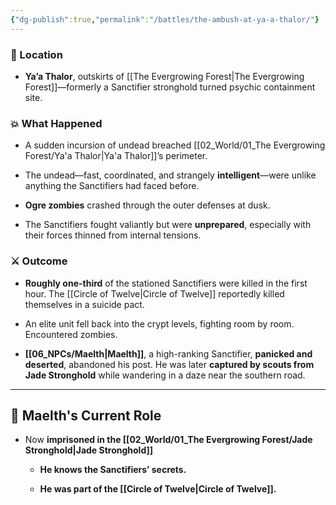 ```yaml
---
{"dg-publish":true,"permalink":"/battles/the-ambush-at-ya-a-thalor/"}
---
```


### 📍 Location

- **Ya’a Thalor**, outskirts of [[The Evergrowing Forest\|The Evergrowing Forest]]—formerly a Sanctifier stronghold turned psychic containment site.

### 💥 What Happened

- A sudden incursion of undead breached [[02_World/01_The Evergrowing Forest/Ya'a Thalor\|Ya'a Thalor]]’s perimeter.
    
- The undead—fast, coordinated, and strangely **intelligent**—were unlike anything the Sanctifiers had faced before. 
    
- **Ogre zombies** crashed through the outer defenses at dusk.
    
- The Sanctifiers fought valiantly but were **unprepared**, especially with their forces thinned from internal tensions. 

### ⚔️ Outcome

- **Roughly one-third** of the stationed Sanctifiers were killed in the first hour. The [[Circle of Twelve\|Circle of Twelve]] reportedly killed themselves in a suicide pact.
    
- An elite unit fell back into the crypt levels, fighting room by room. Encountered zombies. 
- **[[06_NPCs/Maelth\|Maelth]]**, a high-ranking Sanctifier, **panicked and deserted**, abandoned his post. He was later **captured by scouts from Jade Stronghold** while wandering in a daze near the southern road. 

---

## 👤 Maelth's Current Role

- Now **imprisoned in the [[02_World/01_The Evergrowing Forest/Jade Stronghold\|Jade Stronghold]]**
    - **He knows the Sanctifiers’ secrets.**
        
    - **He was part of the [[Circle of Twelve\|Circle of Twelve]].**
